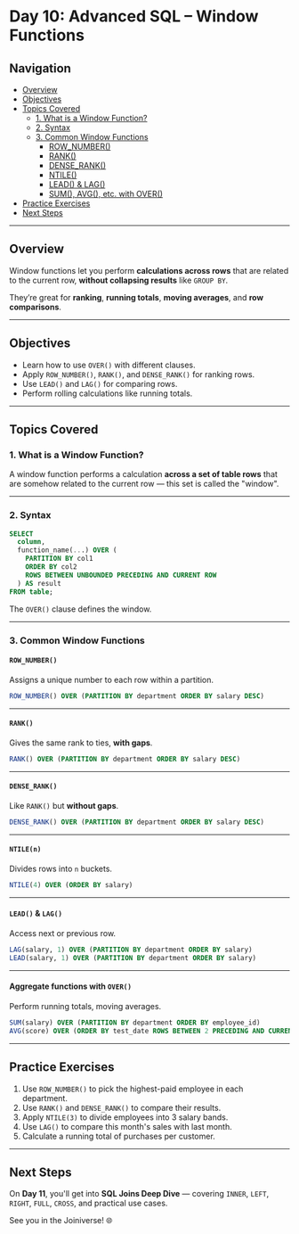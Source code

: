 # Day 10: Advanced SQL – Window Functions

## Navigation
- [Overview](#overview)
- [Objectives](#objectives)
- [Topics Covered](#topics-covered)
  - [1. What is a Window Function?](#1-what-is-a-window-function)
  - [2. Syntax](#2-syntax)
  - [3. Common Window Functions](#3-common-window-functions)
    - [ROW_NUMBER()](#row_number)
    - [RANK()](#rank)
    - [DENSE_RANK()](#dense_rank)
    - [NTILE()](#ntile)
    - [LEAD() & LAG()](#lead--lag)
    - [SUM(), AVG(), etc. with OVER()](#aggregate-functions-with-over)
- [Practice Exercises](#practice-exercises)
- [Next Steps](#next-steps)

---

## Overview
Window functions let you perform **calculations across rows** that are related to the current row, **without collapsing results** like `GROUP BY`.

They’re great for **ranking**, **running totals**, **moving averages**, and **row comparisons**.

---

## Objectives
- Learn how to use `OVER()` with different clauses.
- Apply `ROW_NUMBER()`, `RANK()`, and `DENSE_RANK()` for ranking rows.
- Use `LEAD()` and `LAG()` for comparing rows.
- Perform rolling calculations like running totals.

---

## Topics Covered

### 1. What is a Window Function?
A window function performs a calculation **across a set of table rows** that are somehow related to the current row — this set is called the "window".

---

### 2. Syntax

```sql
SELECT
  column,
  function_name(...) OVER (
    PARTITION BY col1
    ORDER BY col2
    ROWS BETWEEN UNBOUNDED PRECEDING AND CURRENT ROW
  ) AS result
FROM table;
```

The `OVER()` clause defines the window.

---

### 3. Common Window Functions

#### `ROW_NUMBER()`
Assigns a unique number to each row within a partition.

```sql
ROW_NUMBER() OVER (PARTITION BY department ORDER BY salary DESC)
```

---

#### `RANK()`
Gives the same rank to ties, **with gaps**.

```sql
RANK() OVER (PARTITION BY department ORDER BY salary DESC)
```

---

#### `DENSE_RANK()`
Like `RANK()` but **without gaps**.

```sql
DENSE_RANK() OVER (PARTITION BY department ORDER BY salary DESC)
```

---

#### `NTILE(n)`
Divides rows into `n` buckets.

```sql
NTILE(4) OVER (ORDER BY salary)
```

---

#### `LEAD()` & `LAG()`
Access next or previous row.

```sql
LAG(salary, 1) OVER (PARTITION BY department ORDER BY salary)
LEAD(salary, 1) OVER (PARTITION BY department ORDER BY salary)
```

---

#### Aggregate functions with `OVER()`
Perform running totals, moving averages.

```sql
SUM(salary) OVER (PARTITION BY department ORDER BY employee_id)
AVG(score) OVER (ORDER BY test_date ROWS BETWEEN 2 PRECEDING AND CURRENT ROW)
```

---

## Practice Exercises
1. Use `ROW_NUMBER()` to pick the highest-paid employee in each department.
2. Use `RANK()` and `DENSE_RANK()` to compare their results.
3. Apply `NTILE(3)` to divide employees into 3 salary bands.
4. Use `LAG()` to compare this month's sales with last month.
5. Calculate a running total of purchases per customer.

---

## Next Steps
On **Day 11**, you'll get into **SQL Joins Deep Dive** — covering `INNER`, `LEFT`, `RIGHT`, `FULL`, `CROSS`, and practical use cases.

See you in the Joiniverse! 🌐

